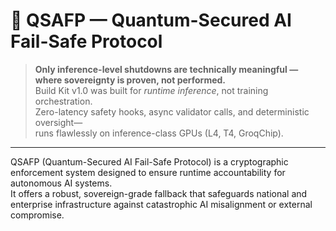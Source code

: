 
# 🧠 QSAFP — Quantum-Secured AI Fail-Safe Protocol  

> **Only inference-level shutdowns are technically meaningful — where sovereignty is proven, not performed.**  
> Build Kit v1.0 was built for *runtime inference*, not training orchestration.  
> Zero-latency safety hooks, async validator calls, and deterministic oversight—  
> runs flawlessly on inference-class GPUs (L4, T4, GroqChip).  
---
QSAFP (Quantum-Secured AI Fail-Safe Protocol) is a cryptographic enforcement system designed to ensure runtime accountability for autonomous AI systems.  
It offers a robust, sovereign-grade fallback that safeguards national and enterprise infrastructure against catastrophic AI misalignment or external compromise.
